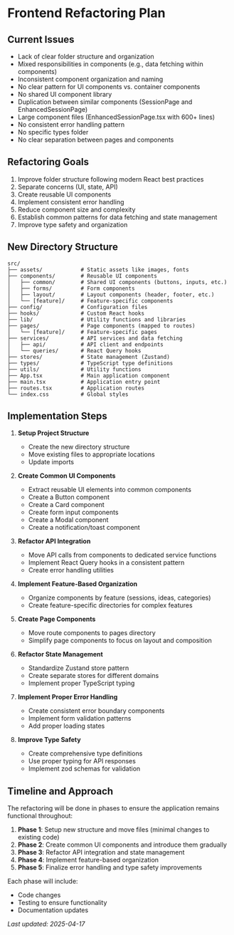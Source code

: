 # Frontend Refactoring Plan

## Current Issues

- Lack of clear folder structure and organization
- Mixed responsibilities in components (e.g., data fetching within components)
- Inconsistent component organization and naming
- No clear pattern for UI components vs. container components
- No shared UI component library
- Duplication between similar components (SessionPage and EnhancedSessionPage)
- Large component files (EnhancedSessionPage.tsx with 600+ lines)
- No consistent error handling pattern
- No specific types folder
- No clear separation between pages and components

## Refactoring Goals

1. Improve folder structure following modern React best practices
2. Separate concerns (UI, state, API)
3. Create reusable UI components
4. Implement consistent error handling
5. Reduce component size and complexity
6. Establish common patterns for data fetching and state management
7. Improve type safety and organization

## New Directory Structure

```
src/
├── assets/            # Static assets like images, fonts
├── components/        # Reusable UI components
│   ├── common/        # Shared UI components (buttons, inputs, etc.)
│   ├── forms/         # Form components
│   ├── layout/        # Layout components (header, footer, etc.)
│   └── [feature]/     # Feature-specific components
├── config/            # Configuration files
├── hooks/             # Custom React hooks
├── lib/               # Utility functions and libraries
├── pages/             # Page components (mapped to routes)
│   └── [feature]/     # Feature-specific pages
├── services/          # API services and data fetching
│   ├── api/           # API client and endpoints
│   └── queries/       # React Query hooks
├── stores/            # State management (Zustand)
├── types/             # TypeScript type definitions
├── utils/             # Utility functions
├── App.tsx            # Main application component
├── main.tsx           # Application entry point
├── routes.tsx         # Application routes
└── index.css          # Global styles
```

## Implementation Steps

1. **Setup Project Structure**

   - Create the new directory structure
   - Move existing files to appropriate locations
   - Update imports

2. **Create Common UI Components**

   - Extract reusable UI elements into common components
   - Create a Button component
   - Create a Card component
   - Create form input components
   - Create a Modal component
   - Create a notification/toast component

3. **Refactor API Integration**

   - Move API calls from components to dedicated service functions
   - Implement React Query hooks in a consistent pattern
   - Create error handling utilities

4. **Implement Feature-Based Organization**

   - Organize components by feature (sessions, ideas, categories)
   - Create feature-specific directories for complex features

5. **Create Page Components**

   - Move route components to pages directory
   - Simplify page components to focus on layout and composition

6. **Refactor State Management**

   - Standardize Zustand store pattern
   - Create separate stores for different domains
   - Implement proper TypeScript typing

7. **Implement Proper Error Handling**

   - Create consistent error boundary components
   - Implement form validation patterns
   - Add proper loading states

8. **Improve Type Safety**
   - Create comprehensive type definitions
   - Use proper typing for API responses
   - Implement zod schemas for validation

## Timeline and Approach

The refactoring will be done in phases to ensure the application remains functional throughout:

1. **Phase 1**: Setup new structure and move files (minimal changes to existing code)
2. **Phase 2**: Create common UI components and introduce them gradually
3. **Phase 3**: Refactor API integration and state management
4. **Phase 4**: Implement feature-based organization
5. **Phase 5**: Finalize error handling and type safety improvements

Each phase will include:

- Code changes
- Testing to ensure functionality
- Documentation updates

_Last updated: 2025-04-17_
